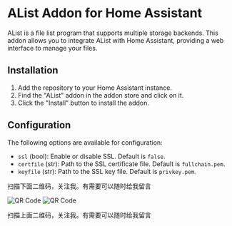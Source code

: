 # AList Addon for Home Assistant

AList is a file list program that supports multiple storage backends. This addon allows you to integrate AList with Home Assistant, providing a web interface to manage your files.

## Installation

1. Add the repository to your Home Assistant instance.
2. Find the "AList" addon in the addon store and click on it.
3. Click the "Install" button to install the addon.

## Configuration

The following options are available for configuration:

- `ssl` (bool): Enable or disable SSL. Default is `false`.
- `certfile` (str): Path to the SSL certificate file. Default is `fullchain.pem`.
- `keyfile` (str): Path to the SSL key file. Default is `privkey.pem`.

扫描下面二维码，关注我。有需要可以随时给我留言

![QR Code](https://github.com/djhui/hassio-addons/raw/main/WeChat_QRCode.png)
![QR Code](https://gitee.com/desmond_GT/hassio-addons/raw/main/WeChat_QRCode.png)

扫描上面二维码，关注我。有需要可以随时给我留言


